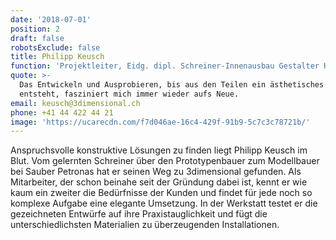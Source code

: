 ```yaml
---
date: '2018-07-01'
position: 2
draft: false
robotsExclude: false
title: Philipp Keusch
function: 'Projektleiter, Eidg. dipl. Schreiner-Innenausbau Gestalter HF'
quote: >-
  Das Entwickeln und Ausprobieren, bis aus den Teilen ein ästhetisches Ganzes
  entsteht, fasziniert mich immer wieder aufs Neue.
email: keusch@3dimensional.ch
phone: +41 44 422 44 21
image: 'https://ucarecdn.com/f7d046ae-16c4-429f-91b9-5c7c3c78721b/'
---
```

Anspruchsvolle konstruktive Lösungen zu finden liegt Philipp Keusch im Blut. Vom gelernten Schreiner über den Prototypenbauer zum Modellbauer bei Sauber Petronas hat er seinen Weg zu 3dimensional gefunden. Als Mitarbeiter, der schon beinahe seit der Gründung dabei ist, kennt er wie kaum ein zweiter die Bedürfnisse der Kunden und findet für jede noch so komplexe Aufgabe eine elegante Umsetzung. In der Werkstatt testet er die gezeichneten Entwürfe auf ihre Praxistauglichkeit und fügt die unterschiedlichsten Materialien zu überzeugenden Installationen.
